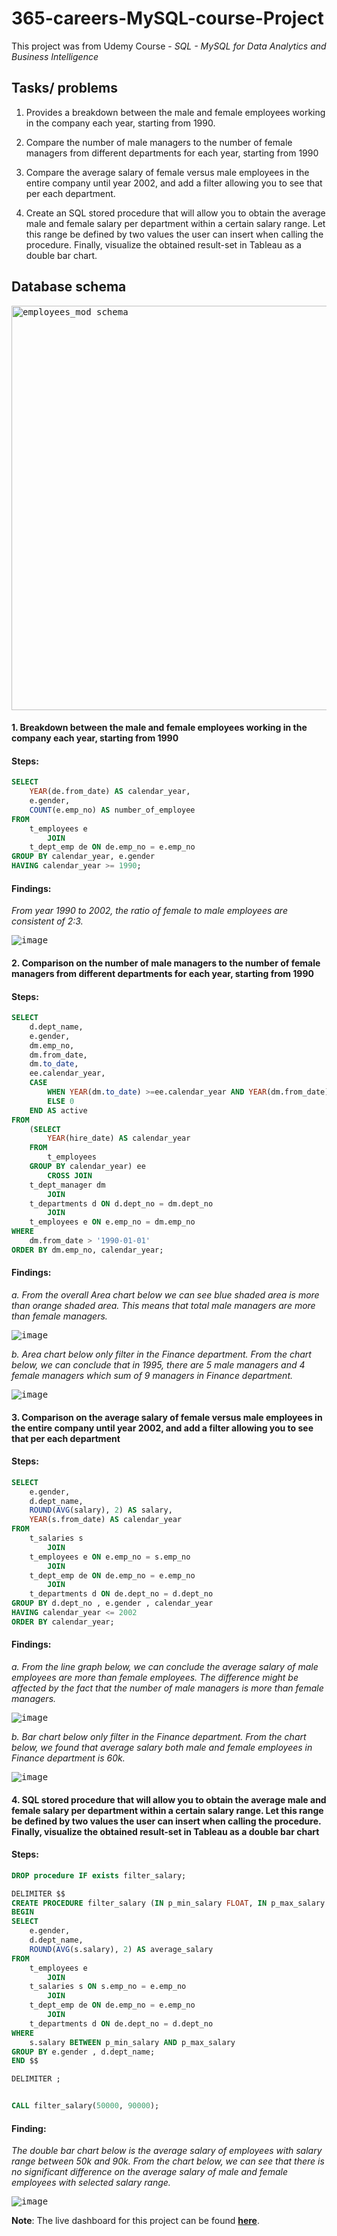# 365-careers-MySQL-course-Project
This project was from Udemy Course - _SQL - MySQL for Data Analytics and Business Intelligence_ 

## Tasks/ problems
1. Provides a breakdown between the male and female employees working in the company each year, starting from 1990.

2. Compare the number of male managers to the number of female managers from different departments for each year, starting from 1990

3. Compare the average salary of female versus male employees in the entire company until year 2002, and add a filter allowing you to see that per each department.

4. Create an SQL stored procedure that will allow you to obtain the average male and female salary per department within a certain salary range. Let this range be defined by two values the user can insert when calling the procedure. Finally, visualize the obtained result-set in Tableau as a double bar chart.

## Database schema
<kbd><img width="647" alt="employees_mod schema" src="https://github.com/Sakinahcr/365-careers-MySQL-course-Project/assets/132161850/2216ddb4-67d2-47ea-814e-90038907ee5c">


#### 1. Breakdown between the male and female employees working in the company each year, starting from 1990

#### Steps:
```sql
SELECT 
    YEAR(de.from_date) AS calendar_year,
    e.gender,
    COUNT(e.emp_no) AS number_of_employee
FROM
    t_employees e
        JOIN
    t_dept_emp de ON de.emp_no = e.emp_no
GROUP BY calendar_year, e.gender
HAVING calendar_year >= 1990;
```

#### Findings:

_From year 1990 to 2002, the ratio of female to male employees are consistent of 2:3._

<kbd>![image](https://github.com/Sakinahcr/365-careers-MySQL-course-Project/assets/132161850/10aa4914-a59f-4218-89b4-03b6a107573a)




#### 2. Comparison on the number of male managers to the number of female managers from different departments for each year, starting from 1990 

#### Steps:
```sql
SELECT 
    d.dept_name,
    e.gender,
    dm.emp_no,
    dm.from_date,
    dm.to_date,
    ee.calendar_year,
    CASE
        WHEN YEAR(dm.to_date) >=ee.calendar_year AND YEAR(dm.from_date) <= ee.calendar_year THEN 1
        ELSE 0
    END AS active
FROM
    (SELECT 
        YEAR(hire_date) AS calendar_year
    FROM
        t_employees
    GROUP BY calendar_year) ee
        CROSS JOIN
    t_dept_manager dm
        JOIN
    t_departments d ON d.dept_no = dm.dept_no
        JOIN
    t_employees e ON e.emp_no = dm.emp_no
WHERE
    dm.from_date > '1990-01-01'
ORDER BY dm.emp_no, calendar_year;
```

#### Findings:

_a. From the overall Area chart below we can see blue shaded area is more than orange shaded area. This means that total male managers are more than female managers._

<kbd>![image](https://github.com/Sakinahcr/365-careers-MySQL-course-Project/assets/132161850/3a3533bb-9f04-49b9-962f-8064ddf07081)


_b. Area chart below only filter in the Finance department. From the  chart below, we can conclude that in 1995, there are 5 male managers and 4 female managers which sum of 9 managers in Finance department._

<kbd>![image](https://github.com/Sakinahcr/365-careers-MySQL-course-Project/assets/132161850/40c0ac9f-ccc5-495d-8e29-94e371da6881)


#### 3. Comparison on the average salary of female versus male employees in the entire company until year 2002, and add a filter allowing you to see that per each department 

#### Steps:
```sql
SELECT 
    e.gender,
    d.dept_name,
    ROUND(AVG(salary), 2) AS salary,
    YEAR(s.from_date) AS calendar_year
FROM
    t_salaries s
        JOIN
    t_employees e ON e.emp_no = s.emp_no
        JOIN
    t_dept_emp de ON de.emp_no = e.emp_no
        JOIN
    t_departments d ON de.dept_no = d.dept_no
GROUP BY d.dept_no , e.gender , calendar_year
HAVING calendar_year <= 2002
ORDER BY calendar_year;
```



#### Findings:

_a. From the line graph below, we can conclude the average salary of male employees are more than female employees. The difference might be affected by the fact that the number of male managers is more than female managers._

<kbd>![image](https://github.com/Sakinahcr/365-careers-MySQL-course-Project/assets/132161850/5f147e5b-b2e4-4b72-9eaa-55fb70ea12c9)


_b. Bar chart below only filter in the Finance department. From the chart below, we found that average salary both male and female employees in Finance department is 60k._

<kbd>![image](https://github.com/Sakinahcr/365-careers-MySQL-course-Project/assets/132161850/9e8f2d76-9165-403d-af6f-b125dda8b56f)


    
#### 4. SQL stored procedure that will allow you to obtain the average male and female salary per department within a certain salary range. Let this range be defined by two values the user can insert when calling the procedure. Finally, visualize the obtained result-set in Tableau as a double bar chart

#### Steps:
```sql
DROP procedure IF exists filter_salary;

DELIMITER $$
CREATE PROCEDURE filter_salary (IN p_min_salary FLOAT, IN p_max_salary FLOAT)
BEGIN 
SELECT 
    e.gender,
    d.dept_name,
    ROUND(AVG(s.salary), 2) AS average_salary
FROM
    t_employees e
        JOIN
    t_salaries s ON s.emp_no = e.emp_no
        JOIN
    t_dept_emp de ON de.emp_no = e.emp_no
        JOIN
    t_departments d ON de.dept_no = d.dept_no
WHERE
    s.salary BETWEEN p_min_salary AND p_max_salary
GROUP BY e.gender , d.dept_name;
END $$

DELIMITER ;


CALL filter_salary(50000, 90000);
```

#### Finding:

_The double bar chart below is the average salary of employees with salary range between 50k and 90k. From the chart below, we can see that there is no significant difference on the average salary of male and female employees with selected salary range._

<kbd>![image](https://github.com/Sakinahcr/365-careers-MySQL-course-Project/assets/132161850/9ee17b3e-b85c-442f-b32a-39496f9bce2c)




**Note**: The live dashboard for this project can be found **[here](https://public.tableau.com/app/profile/fatimah.sakinah/viz/Employeeanalysis_17066592726380/Dashboard1?publish=yes)**.
    

